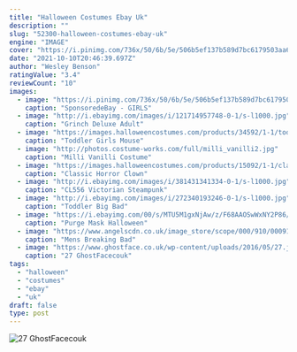 ```yaml
---
title: "Halloween Costumes Ebay Uk"
description: ""
slug: "52300-halloween-costumes-ebay-uk"
engine: "IMAGE"
cover: "https://i.pinimg.com/736x/50/6b/5e/506b5ef137b589d7bc6179503aa6c35f.jpg"
date: "2021-10-10T20:46:39.697Z"
author: "Wesley Benson"
ratingValue: "3.4"
reviewCount: "10"
images:
  - image: "https://i.pinimg.com/736x/50/6b/5e/506b5ef137b589d7bc6179503aa6c35f.jpg"
    caption: "SponsoredeBay - GIRLS"
  - image: "http://i.ebayimg.com/images/i/121714957748-0-1/s-l1000.jpg"
    caption: "Grinch Deluxe Adult"
  - image: "https://images.halloweencostumes.com/products/34592/1-1/toddler-girls-mouse-costume-.jpg"
    caption: "Toddler Girls Mouse"
  - image: "http://photos.costume-works.com/full/milli_vanilli2.jpg"
    caption: "Milli Vanilli Costume"
  - image: "https://images.halloweencostumes.com/products/15092/1-1/classic-horror-clown-costume.jpg"
    caption: "Classic Horror Clown"
  - image: "http://i.ebayimg.com/images/i/381431341334-0-1/s-l1000.jpg"
    caption: "CL556 Victorian Steampunk"
  - image: "http://i.ebayimg.com/images/i/272340193246-0-1/s-l1000.jpg"
    caption: "Toddler Big Bad"
  - image: "https://i.ebayimg.com/00/s/MTU5M1gxNjAw/z/F68AAOSwWxNY2P86/$_57.JPG?set_id=880000500F"
    caption: "Purge Mask Halloween"
  - image: "https://www.angelscdn.co.uk/image_store/scope/000/910/00091021p.png"
    caption: "Mens Breaking Bad"
  - image: "https://www.ghostface.co.uk/wp-content/uploads/2016/05/27.jpg"
    caption: "27 GhostFacecouk"
tags:
  - "halloween"
  - "costumes"
  - "ebay"
  - "uk"
draft: false
type: post
---
```



![27 GhostFacecouk](https://www.ghostface.co.uk/wp-content/uploads/2016/05/27.jpg "27 GhostFacecouk")


<!--inArticleAds-->

<!--galleryOne-->


<!--inArticleAds-->

<!--galleryTwo-->


<!--galleryThree-->

